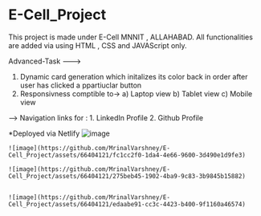 # E-Cell_Project

This project is made under E-Cell MNNIT , ALLAHABAD.
All functionalities are added via using HTML , CSS and JAVAScript only.

Advanced-Task ---> 
  1. Dynamic card generation which initalizes its color back in order after user has clicked a ppartiuclar button
  2. Responsivness comptible to->
      a) Laptop view
      b) Tablet view
      c) Mobile view

--> Navigation links for :
    1. LinkedIn Profile
    2. Github Profile

*Deployed via Netlify 
    ![image](https://github.com/MrinalVarshney/E-Cell_Project/assets/66404121/af367456-b43f-42fa-bb4b-4e708f8966d1)

    ![image](https://github.com/MrinalVarshney/E-Cell_Project/assets/66404121/fc1cc2f0-1da4-4e66-9600-3d490e1d9fe3)
    
    ![image](https://github.com/MrinalVarshney/E-Cell_Project/assets/66404121/275beb45-1902-4ba9-9c83-3b9845b15882)

    
    ![image](https://github.com/MrinalVarshney/E-Cell_Project/assets/66404121/edaabe91-cc3c-4423-b400-9f1160a46574)




